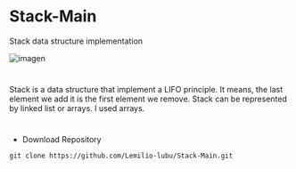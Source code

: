 # Stack-Main
Stack data structure implementation

![imagen](https://github.com/Lemilio-lubu/Stack-Main/assets/71087557/e967f13e-5d69-4c55-8116-b35e296c4d07)

#
Stack is a data structure that implement a LIFO principle.
It means, the last element we add it is the first element
we remove. 
Stack can be represented by linked list or arrays. I used arrays.

#

* Download Repository
~~~
git clone https://github.com/Lemilio-lubu/Stack-Main.git
~~~


